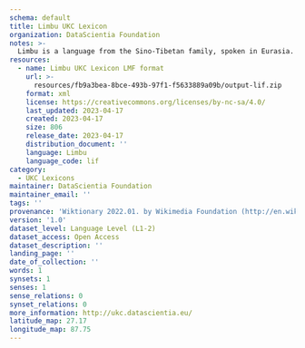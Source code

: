 ```yaml
---
schema: default
title: Limbu UKC Lexicon
organization: DataScientia Foundation
notes: >-
  Limbu is a language from the Sino-Tibetan family, spoken in Eurasia. The UKC Lexicon of Limbu is represented as a lexico-semantic network. It consists of words, word senses, synsets, as well as sense-level and synset-level relationships.
resources:
  - name: Limbu UKC Lexicon LMF format
    url: >-
      resources/fb9a3bea-8bce-493b-97f1-f5633889a09b/output-lif.zip
    format: xml
    license: https://creativecommons.org/licenses/by-nc-sa/4.0/
    last_updated: 2023-04-17
    created: 2023-04-17
    size: 806
    release_date: 2023-04-17
    distribution_document: ''
    language: Limbu
    language_code: lif
category:
  - UKC Lexicons
maintainer: DataScientia Foundation
maintainer_email: ''
tags: ''
provenance: 'Wiktionary 2022.01. by Wikimedia Foundation (http://en.wiktionary.org); Princeton WordNet 2.1 by Princeton University (https://wordnet.princeton.edu)'
version: '1.0'
dataset_level: Language Level (L1-2)
dataset_access: Open Access
dataset_description: ''
landing_page: ''
date_of_collection: ''
words: 1
synsets: 1
senses: 1
sense_relations: 0
synset_relations: 0
more_information: http://ukc.datascientia.eu/
latitude_map: 27.17
longitude_map: 87.75
---
```

